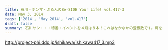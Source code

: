 ```yaml
---
title: 石川・ホンマ・ぶるんのBe-SIDE Your Life! vol.417-3
date: May 3, 2014
tags: ['2014', 'May 2014', 'vol.417']
draft: false
summary: 石川サン・・・特番・イベントを４月は８本！これはなかなかの登板数です。肩を壊さなければよいが・・・しかし休まない人たちです。ＮＡＭＡＥ
---
```


http://project-phi.ddo.jp/ishikawa/ishikawa417_3.mp3